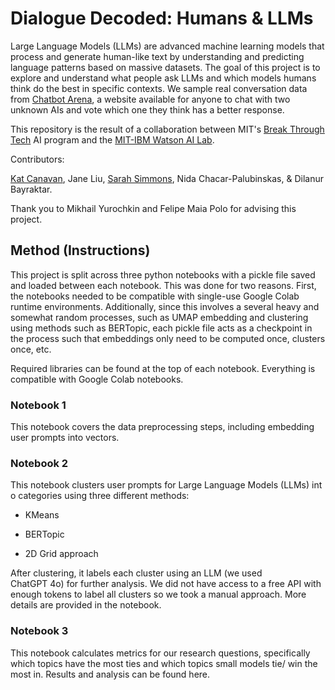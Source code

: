 # Dialogue Decoded: Humans & LLMs

Large Language Models (LLMs) are advanced machine learning models that process and generate human-like text by understanding and predicting language patterns based on massive datasets. The goal of this project is to explore and understand what people ask LLMs and which models humans think do the best in specific contexts. We sample real conversation data from [Chatbot Arena](https://lmarena.ai), a website available for anyone to chat with two unknown AIs and vote which one they think has a better response.



This repository is the result of a collaboration between MIT's [Break Through Tech](https://www.breakthroughtech.org) AI program and the [MIT-IBM Watson AI Lab](https://mitibmwatsonailab.mit.edu).



Contributors:

[Kat Canavan](https://github.com/thegalaxykat), Jane Liu, [Sarah Simmons](https://github.com/SarahSimmmons), Nida Chacar-Palubinskas, & Dilanur Bayraktar.

Thank you to Mikhail Yurochkin and Felipe Maia Polo for advising this project.



## Method (Instructions)

This project is split across three python notebooks with a pickle file saved and loaded between each notebook. This was done for two reasons. First, the notebooks needed to be compatible with single-use Google Colab runtime environments. Additionally, since this involves a several heavy and somewhat random processes, such as UMAP embedding and clustering using methods such as BERTopic, each pickle file acts as a checkpoint in the process such that embeddings only need to be computed once, clusters once, etc.



Required libraries can be found at the top of each notebook. Everything is compatible with Google Colab notebooks.



### Notebook 1

This notebook covers the data preprocessing steps, including embedding user prompts into vectors.



### Notebook 2

This notebook clusters user prompts for Large Language Models (LLMs) into categories using three different methods:

- KMeans

- BERTopic

- 2D Grid approach

After clustering, it labels each cluster using an LLM (we used ChatGPT 4o) for further analysis. We did not have access to a free API with enough tokens to label all clusters so we took a manual approach. More details are provided in the notebook.



### Notebook 3

This notebook calculates metrics for our research questions, specifically which topics have the most ties and which topics small models tie/ win the most in. Results and analysis can be found here.
